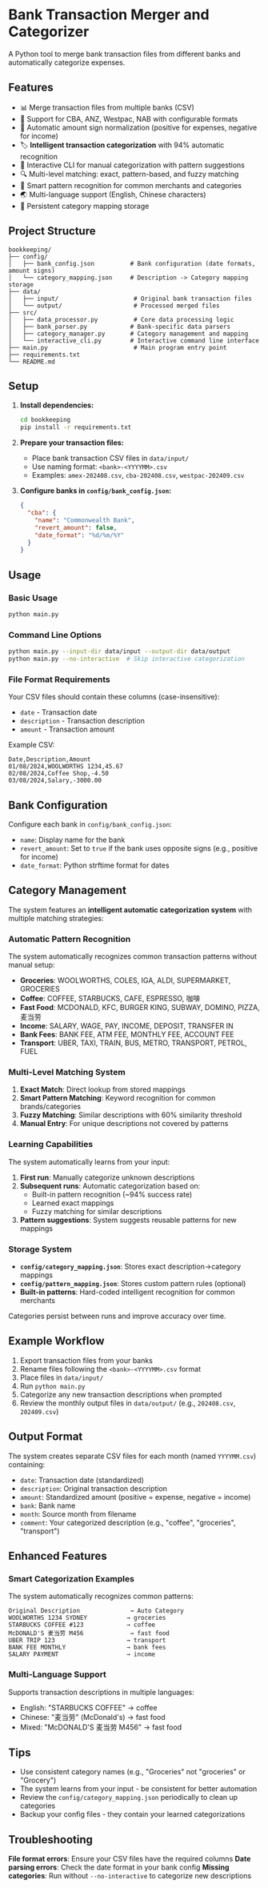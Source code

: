 # Bank Transaction Merger and Categorizer

A Python tool to merge bank transaction files from different banks and automatically categorize expenses.

## Features

- 📊 Merge transaction files from multiple banks (CSV)
- 🏦 Support for CBA, ANZ, Westpac, NAB with configurable formats
- 🔄 Automatic amount sign normalization (positive for expenses, negative for income)
- 🏷️ **Intelligent transaction categorization** with 94% automatic recognition
- 💬 Interactive CLI for manual categorization with pattern suggestions
- 🔍 Multi-level matching: exact, pattern-based, and fuzzy matching
- 🧠 Smart pattern recognition for common merchants and categories
- 🌏 Multi-language support (English, Chinese characters)
- 💾 Persistent category mapping storage

## Project Structure

```
bookkeeping/
├── config/
│   ├── bank_config.json          # Bank configuration (date formats, amount signs)
│   └── category_mapping.json     # Description -> Category mapping storage
├── data/
│   ├── input/                     # Original bank transaction files
│   └── output/                    # Processed merged files
├── src/
│   ├── data_processor.py          # Core data processing logic
│   ├── bank_parser.py            # Bank-specific data parsers
│   ├── category_manager.py       # Category management and mapping
│   └── interactive_cli.py        # Interactive command line interface
├── main.py                        # Main program entry point
├── requirements.txt
└── README.md
```

## Setup

1. **Install dependencies:**

   ```bash
   cd bookkeeping
   pip install -r requirements.txt
   ```

2. **Prepare your transaction files:**

   - Place bank transaction CSV files in `data/input/`
   - Use naming format: `<bank>-<YYYYMM>.csv`
   - Examples: `amex-202408.csv`, `cba-202408.csv`, `westpac-202409.csv`

3. **Configure banks in `config/bank_config.json`:**
   ```json
   {
     "cba": {
       "name": "Commonwealth Bank",
       "revert_amount": false,
       "date_format": "%d/%m/%Y"
     }
   }
   ```

## Usage

### Basic Usage

```bash
python main.py
```

### Command Line Options

```bash
python main.py --input-dir data/input --output-dir data/output
python main.py --no-interactive  # Skip interactive categorization
```

### File Format Requirements

Your CSV files should contain these columns (case-insensitive):

- `date` - Transaction date
- `description` - Transaction description
- `amount` - Transaction amount

Example CSV:

```csv
Date,Description,Amount
01/08/2024,WOOLWORTHS 1234,45.67
02/08/2024,Coffee Shop,-4.50
03/08/2024,Salary,-3000.00
```

## Bank Configuration

Configure each bank in `config/bank_config.json`:

- `name`: Display name for the bank
- `revert_amount`: Set to `true` if the bank uses opposite signs (e.g., positive for income)
- `date_format`: Python strftime format for dates

## Category Management

The system features an **intelligent automatic categorization system** with multiple matching strategies:

### Automatic Pattern Recognition

The system automatically recognizes common transaction patterns without manual setup:

- **Groceries**: WOOLWORTHS, COLES, IGA, ALDI, SUPERMARKET, GROCERIES
- **Coffee**: COFFEE, STARBUCKS, CAFE, ESPRESSO, 咖啡
- **Fast Food**: MCDONALD, KFC, BURGER KING, SUBWAY, DOMINO, PIZZA, 麦当劳
- **Income**: SALARY, WAGE, PAY, INCOME, DEPOSIT, TRANSFER IN
- **Bank Fees**: BANK FEE, ATM FEE, MONTHLY FEE, ACCOUNT FEE
- **Transport**: UBER, TAXI, TRAIN, BUS, METRO, TRANSPORT, PETROL, FUEL

### Multi-Level Matching System

1. **Exact Match**: Direct lookup from stored mappings
2. **Smart Pattern Matching**: Keyword recognition for common brands/categories
3. **Fuzzy Matching**: Similar descriptions with 60% similarity threshold
4. **Manual Entry**: For unique descriptions not covered by patterns

### Learning Capabilities

The system automatically learns from your input:

1. **First run**: Manually categorize unknown descriptions
2. **Subsequent runs**: Automatic categorization based on:
   - Built-in pattern recognition (~94% success rate)
   - Learned exact mappings
   - Fuzzy matching for similar descriptions
3. **Pattern suggestions**: System suggests reusable patterns for new mappings

### Storage System

- **`config/category_mapping.json`**: Stores exact description→category mappings
- **`config/pattern_mapping.json`**: Stores custom pattern rules (optional)
- **Built-in patterns**: Hard-coded intelligent recognition for common merchants

Categories persist between runs and improve accuracy over time.

## Example Workflow

1. Export transaction files from your banks
2. Rename files following the `<bank>-<YYYYMM>.csv` format
3. Place files in `data/input/`
4. Run `python main.py`
5. Categorize any new transaction descriptions when prompted
6. Review the monthly output files in `data/output/` (e.g., `202408.csv`, `202409.csv`)

## Output Format

The system creates separate CSV files for each month (named `YYYYMM.csv`) containing:

- `date`: Transaction date (standardized)
- `description`: Original transaction description
- `amount`: Standardized amount (positive = expense, negative = income)
- `bank`: Bank name
- `month`: Source month from filename
- `comment`: Your categorized description (e.g., "coffee", "groceries", "transport")

## Enhanced Features

### Smart Categorization Examples

The system automatically recognizes common patterns:

```csv
Original Description              → Auto Category
WOOLWORTHS 1234 SYDNEY           → groceries
STARBUCKS COFFEE #123            → coffee
McDONALD'S 麦当劳 M456             → fast food
UBER TRIP 123                    → transport
BANK FEE MONTHLY                 → bank fees
SALARY PAYMENT                   → income
```

### Multi-Language Support

Supports transaction descriptions in multiple languages:

- English: "STARBUCKS COFFEE" → coffee
- Chinese: "麦当劳" (McDonald's) → fast food
- Mixed: "McDONALD'S 麦当劳 M456" → fast food

## Tips

- Use consistent category names (e.g., "Groceries" not "groceries" or "Grocery")
- The system learns from your input - be consistent for better automation
- Review the `config/category_mapping.json` periodically to clean up categories
- Backup your config files - they contain your learned categorizations

## Troubleshooting

**File format errors**: Ensure your CSV files have the required columns
**Date parsing errors**: Check the date format in your bank config
**Missing categories**: Run without `--no-interactive` to categorize new descriptions
